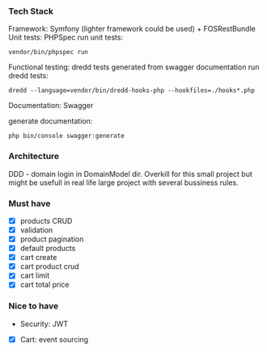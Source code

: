 ### Tech Stack

Framework: Symfony (lighter framework could be used) + FOSRestBundle
Unit tests: PHPSpec
run unit tests:

```vendor/bin/phpspec run```

Functional testing: dredd tests generated from swagger documentation
run dredd tests:

```dredd --language=vendor/bin/dredd-hooks-php --hookfiles=./hooks*.php```

Documentation: Swagger 

generate documentation:

```php bin/console swagger:generate ```

### Architecture

DDD - domain login in DomainModel dir. Overkill for this small project but might be usefull in real life large project with
several bussiness rules.

### Must have

- [x] products CRUD
- [x] validation
- [x] product pagination
- [x] default products
- [x] cart create
- [x] cart product crud
- [x] cart limit
- [x] cart total price

### Nice to have

- Security: JWT
- [x] Cart: event sourcing
